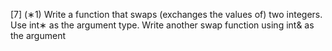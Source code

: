 [7] (∗1) Write a function that swaps (exchanges the values of) two integers. Use int∗ as the argument type. Write another swap function using int& as the argument 
